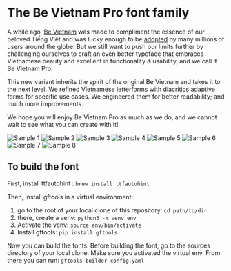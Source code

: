 # The Be Vietnam Pro font family

A while ago, [Be Vietnam](https://github.com/bettergui/BeVietnam) was made to compliment the essence of our beloved Tiếng Việt and was lucky enough to be [adopted](https://fonts.google.com/specimen/Be+Vietnam) by many millions of users around the globe. But we still want to push our limits further by challenging ourselves to craft an even better typeface that embraces Vietnamese beauty and excellent in functionality & usability, and we call it Be Vietnam Pro.

This new variant inherits the spirit of the original Be Vietnam and takes it to the next level. We refined Vietnamese letterforms with diacritics adaptive forms for specific use cases. We engineered them for better readability; and much more improvements.

We hope you will enjoy Be Vietnam Pro as much as we do, and we cannot wait to see what you can create with it!

![Sample 1](documentation/samples/1.png)
![Sample 2](documentation/samples/2.png)
![Sample 3](documentation/samples/3.png)
![Sample 4](documentation/samples/4.png)
![Sample 5](documentation/samples/5.png)
![Sample 6](documentation/samples/6.png)
![Sample 7](documentation/samples/7.png)
![Sample 8](documentation/samples/8.png)

## To build the font

First, install ttfautohint : `brew install ttfautohint`

Then, install gftools in a virtual environment:
1. go to the root of your local clone of this repository: `cd path/to/dir`
2. there, create a venv: `python3 -m venv env`
3. Activate the venv: `source env/bin/activate`
4. Install gftools: `pip install gftools`

Now you can build the fonts:
Before building the font, go to the sources directory of your local clone. 
Make sure you activated the virtual env. 
From there you can run: `gftools builder config.yaml`
